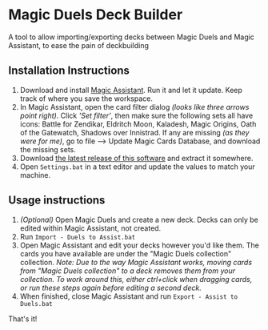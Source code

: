 # Magic Duels Deck Builder
A tool to allow importing/exporting decks between Magic Duels and Magic Assistant, to ease the pain of deckbuilding

## Installation Instructions
1. Download and install [Magic Assistant](https://sourceforge.net/projects/mtgbrowser/).  Run it and let it update.  Keep track of where you save the workspace.
2. In Magic Assistant, open the card filter dialog _(looks like three arrows point right)_. Click _'Set filter'_, then make sure the following sets all have icons:  Battle for Zendikar, Eldritch Moon, Kaladesh, Magic Origins, Oath of the Gatewatch, Shadows over Innistrad.  If any are missing _(as they were for me)_, go to file --> Update Magic Cards Database, and download the missing sets.
3. Download [the latest release of this software](https://github.com/BlueRaja/Magic-Duels-Deck-Builder/releases) and extract it somewhere.
4. Open `Settings.bat` in a text editor and update the values to match your machine.

## Usage instructions
1. _(Optional)_ Open Magic Duels and create a new deck.  Decks can only be edited within Magic Assistant, not created.
2. Run `Import - Duels to Assist.bat`
3. Open Magic Assistant and edit your decks however you'd like them.  The cards you have available are under the "Magic Duels collection" collection.
_Note: Due to the way Magic Assistant works, moving cards from "Magic Duels collection" to a deck removes them from your collection.  To work around this, either ctrl+click when dragging cards, or run these steps again before editing a second deck._
4. When finished, close Magic Assistant and run `Export - Assist to Duels.bat`

That's it!